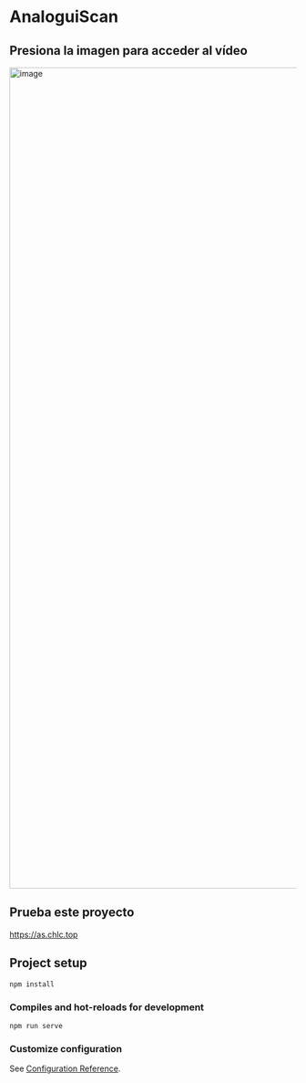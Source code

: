 # AnaloguiScan

## Presiona la imagen para acceder al vídeo
[<img width="1440" alt="image" src="https://github.com/ChenghengLi/Hack4Good2024/assets/80062217/aaecd929-a5f3-438a-9853-5b794268bba5">](https://drive.google.com/file/d/1oI-5B9OH_Ed3pxHjIWTD6Yk3jCs9Sr8d/view?usp=drive_link)

## Prueba este proyecto

https://as.chlc.top

## Project setup

```
npm install
```

### Compiles and hot-reloads for development

```
npm run serve
```

### Customize configuration

See [Configuration Reference](https://cli.vuejs.org/config/).
